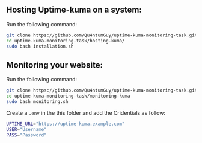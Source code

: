 ## Hosting Uptime-kuma on a system:

Run the following command:

```bash
git clone https://github.com/Qu4ntumGuy/uptime-kuma-monitoring-task.git
cd uptime-kuma-monitoring-task/hosting-kuma/
sudo bash installation.sh
```

## Monitoring your website:

Run the following command:

```bash
git clone https://github.com/Qu4ntumGuy/uptime-kuma-monitoring-task.git
cd uptime-kuma-monitoring-task/monitoring-kuma
sudo bash monitoring.sh
```

Create a `.env` in the this folder and add the Cridentials as follow:

```bash
UPTIME_URL="https://uptime-kuma.example.com"
USER="Username"
PASS="Password"
```
